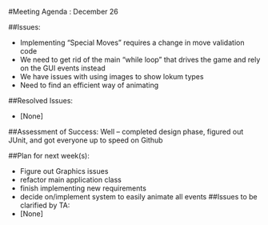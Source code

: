 #Meeting Agenda : December 26

##Issues:

 - Implementing “Special Moves” requires a change in move validation code
 - We need to get rid of the main “while loop” that drives the game and rely on the GUI events instead
 - We have issues with using images to show lokum types
 - Need to find an efficient way of animating

##Resolved Issues:
 - [None]

##Assessment of Success:
	Well – completed design phase, figured out JUnit, and got everyone up to speed on Github

##Plan for next week(s):
 - Figure out Graphics issues
 - refactor main application class
 - finish implementing new requirements
 - decide on/implement system to easily animate all events
##Issues to be clarified by TA:
- [None]
